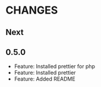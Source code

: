 # CHANGES

## Next

## 0.5.0

- Feature: Installed prettier for php
- Feature: Installed prettier
- Feature: Added README
